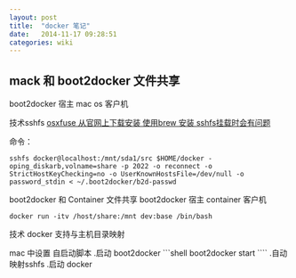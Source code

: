 ```yaml
---
layout: post
title:  "docker 笔记"
date:   2014-11-17 09:28:51
categories: wiki
---
```


## mack 和 boot2docker 文件共享
boot2docker 宿主
mac os 客户机

技术sshfs [osxfuse 从官网上下载安装 使用brew 安装 sshfs挂载时会有问题 ](http://osxfuse.github.io)

命令：
```shell
sshfs docker@localhost:/mnt/sda1/src $HOME/docker -oping_diskarb,volname=share -p 2022 -o reconnect -o StrictHostKeyChecking=no -o UserKnownHostsFile=/dev/null -o password_stdin < ~/.boot2docker/b2d-passwd
```


boot2docker 和 Container 文件共享
boot2docker 宿主
container 客户机

```shell
docker run -itv /host/share:/mnt dev:base /bin/bash
```

技术
docker 支持与主机目录映射




mac 中设置 自启动脚本
	.启动 boot2docker
    ```shell
    boot2docker start
    ````
	.自动映射sshfs
	.启动 docker
